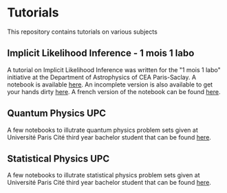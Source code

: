 # Tutorials

This repository contains tutorials on various subjects

## Implicit Likelihood Inference - 1 mois 1 labo

A tutorial on Implicit Likelihood Inference was written for the "1 mois 1 labo" initiative at the Department of Astrophysics of CEA Paris-Saclay. A notebook is available [here](https://github.com/sachaguer/tutorials/blob/main/ILI_tutorial/1mois_1labo_sbi.ipynb). An incomplete version is also available to get your hands dirty [here](https://github.com/sachaguer/tutorials/blob/main/ILI_tutorial/1mois_1labo_sbi_gap.ipynb). A french version of the notebook can be found [here](https://github.com/sachaguer/tutorials/blob/main/ILI_tutorial/1mois_1labo_sbi_french.ipynb).

## Quantum Physics UPC

A few notebooks to illutrate quantum physics problem sets given at Université Paris Cité third year bachelor student that can be found [here](https://github.com/sachaguer/tutorials/blob/main/Phy_Quantique_UPC/). 

## Statistical Physics UPC

A few notebooks to illutrate statistical physics problem sets given at Université Paris Cité third year bachelor student that can be found [here](https://github.com/sachaguer/tutorials/blob/main/Phy_Stat_UPC/). 